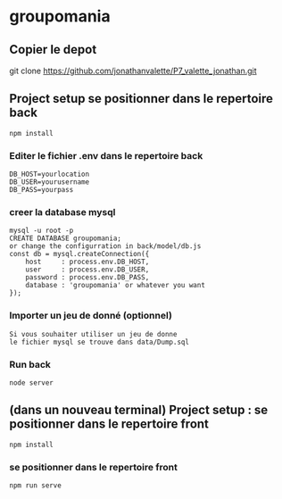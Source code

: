 # groupomania

## Copier le depot
git clone https://github.com/jonathanvalette/P7_valette_jonathan.git  


## Project setup se positionner dans le repertoire back 
```
npm install
```

### Editer le fichier .env dans le repertoire back
```
DB_HOST=yourlocation
DB_USER=yourusername
DB_PASS=yourpass
```

### creer la database mysql
```
mysql -u root -p
CREATE DATABASE groupomania; 
or change the configurration in back/model/db.js
const db = mysql.createConnection({
    host     : process.env.DB_HOST,
    user     : process.env.DB_USER,
    password : process.env.DB_PASS,
    database : 'groupomania' or whatever you want
});

```
### Importer un jeu de donné (optionnel)
```
Si vous souhaiter utiliser un jeu de donne 
le fichier mysql se trouve dans data/Dump.sql
```

### Run back
```
node server
```

## (dans un nouveau terminal) Project setup : se positionner dans le repertoire front 
```
npm install
```

### se positionner dans le repertoire front  
```
npm run serve
```

